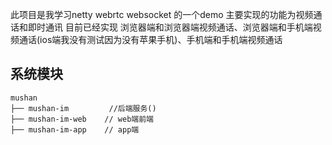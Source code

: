 此项目是我学习netty  webrtc websocket 的一个demo  主要实现的功能为视频通话和即时通讯
目前已经实现 浏览器端和浏览器端视频通话、浏览器端和手机端视频通话(ios端我没有测试因为没有苹果手机)、手机端和手机端视频通话
## 系统模块

~~~
mushan
├── mushan-im         //后端服务()
├── mushan-im-web    // web端前端
├── mushan-im-app    // app端
~~~